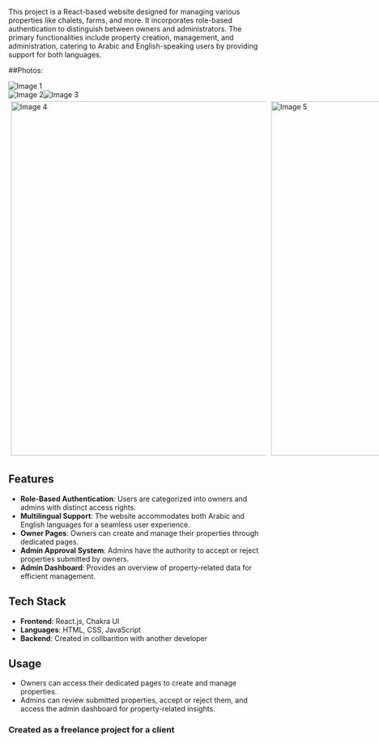
This project is a React-based website designed for managing various properties like chalets, farms, and more. It incorporates role-based authentication to distinguish between owners and administrators. The primary functionalities include property creation, management, and administration, catering to Arabic and English-speaking users by providing support for both languages.

##Photos:


<img src="https://github.com/moSaeed15/Picnic-Webapp/assets/67608414/57947d99-ac9a-4d9a-925e-ff23de01f0a4" alt="Image 1">
<div style="display: flex">
    <img src="https://github.com/moSaeed15/Picnic-Webapp/assets/67608414/11dae7ff-4646-49eb-9cff-868050194e6c" alt="Image 2">
    <img src="https://github.com/moSaeed15/Picnic-Webapp/assets/67608414/7206514f-f655-485d-9dbc-7a19c1662377" alt="Image 3">
</div>
<div style="display: flex; ">
<img src="https://github.com/moSaeed15/Picnic-Webapp/assets/67608414/13b0e137-e508-4a56-8e09-0d143ea8e6f2" alt="Image 4"  style="width: 700px; margin: 5px;" >
<img src="https://github.com/moSaeed15/Picnic-Webapp/assets/67608414/c959927a-8dd0-49bb-ba7c-d9c8da847a57" alt="Image 5"  style="width: 700px; margin: 5px;">
</div>



## Features

- **Role-Based Authentication**: Users are categorized into owners and admins with distinct access rights.
- **Multilingual Support**: The website accommodates both Arabic and English languages for a seamless user experience.
- **Owner Pages**: Owners can create and manage their properties through dedicated pages.
- **Admin Approval System**: Admins have the authority to accept or reject properties submitted by owners.
- **Admin Dashboard**: Provides an overview of property-related data for efficient management.

## Tech Stack

- **Frontend**: React.js, Chakra UI
- **Languages**: HTML, CSS, JavaScript
- **Backend**: Created in collbarition with another developer


## Usage

- Owners can access their dedicated pages to create and manage properties.
- Admins can review submitted properties, accept or reject them, and access the admin dashboard for property-related insights.

### Created as a freelance project for a client
